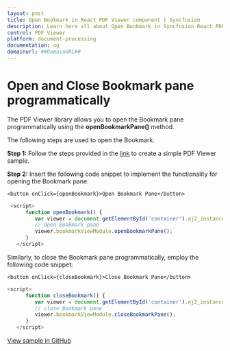 ```yaml
---
layout: post
title: Open Bookmark in React PDF Viewer component | Syncfusion
description: Learn here all about Open Bookmark in Syncfusion React PDF Viewer component of Syncfusion Essential JS 2 and more.
control: PDF Viewer
platform: document-processing
documentation: ug
domainurl: ##DomainURL##
---
```


# Open and Close Bookmark pane programmatically

The PDF Viewer library allows you to open the Bookmark pane programmatically using the **openBookmarkPane()** method.

The following steps are used to open the Bookmark.

**Step 1:** Follow the steps provided in the [link](https://ej2.syncfusion.com/react/documentation/pdfviewer/getting-started) to create a simple PDF Viewer sample.

**Step 2:** Insert the following code snippet to implement the functionality for opening the Bookmark pane:

```
<button onClick={openBookmark}>Open Bookmark Pane</button>
```

```ts
 <script>
      function openBookmark() {
         var viewer = document.getElementById('container').ej2_instances[0];
         // Open Bookmark pane
         viewer.bookmarkViewModule.openBookmarkPane();
      }
   </script>
```

Similarly, to close the Bookmark pane programmatically, employ the following code snippet:

```
<button onClick={closeBookmark}>Close Bookmark Pane</button>
```

```ts
<script>
      function closeBookmark() {
         var viewer = document.getElementById('container').ej2_instances[0];
         // close Bookmark pane
         viewer.bookmarkViewModule.closeBookmarkPane();
      }
   </script>
```

[View sample in GitHub](https://github.com/SyncfusionExamples/react-pdf-viewer-examples/tree/master/How%20to/Open%20and%20Close%20bookmark%20pane)